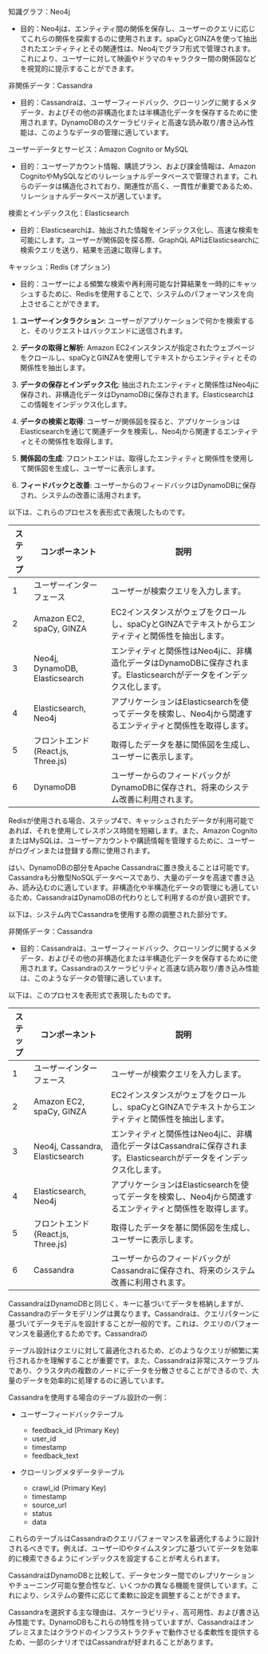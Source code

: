 
知識グラフ：Neo4j
- 目的：Neo4jは、エンティティ間の関係を保存し、ユーザーのクエリに応じてこれらの関係を探索するのに使用されます。spaCyとGINZAを使って抽出されたエンティティとその関連性は、Neo4jでグラフ形式で管理されます。これにより、ユーザーに対して映画やドラマのキャラクター間の関係図などを視覚的に提示することができます。

非関係データ：Cassandra
- 目的：Cassandraは、ユーザーフィードバック、クローリングに関するメタデータ、およびその他の非構造化または半構造化データを保存するために使用されます。DynamoDBのスケーラビリティと高速な読み取り/書き込み性能は、このようなデータの管理に適しています。

ユーザーデータとサービス：Amazon Cognito or MySQL
- 目的：ユーザーアカウント情報、購読プラン、および課金情報は、Amazon CognitoやMySQLなどのリレーショナルデータベースで管理されます。これらのデータは構造化されており、関連性が高く、一貫性が重要であるため、リレーショナルデータベースが適しています。

検索とインデックス化：Elasticsearch
- 目的：Elasticsearchは、抽出された情報をインデックス化し、高速な検索を可能にします。ユーザーが関係図を探る際、GraphQL APIはElasticsearchに検索クエリを送り、結果を迅速に取得します。

キャッシュ：Redis (オプション)
- 目的：ユーザーによる頻繁な検索や再利用可能な計算結果を一時的にキャッシュするために、Redisを使用することで、システムのパフォーマンスを向上させることができます。



1. **ユーザーインタラクション**: ユーザーがアプリケーションで何かを検索すると、そのリクエストはバックエンドに送信されます。

2. **データの取得と解析**: Amazon EC2インスタンスが指定されたウェブページをクロールし、spaCyとGINZAを使用してテキストからエンティティとその関係性を抽出します。

3. **データの保存とインデックス化**: 抽出されたエンティティと関係性はNeo4jに保存され、非構造化データはDynamoDBに保存されます。Elasticsearchはこの情報をインデックス化します。

4. **データの検索と取得**: ユーザーが関係図を探ると、アプリケーションはElasticsearchを通じて関連データを検索し、Neo4jから関連するエンティティとその関係性を取得します。

5. **関係図の生成**: フロントエンドは、取得したエンティティと関係性を使用して関係図を生成し、ユーザーに表示します。

6. **フィードバックと改善**: ユーザーからのフィードバックはDynamoDBに保存され、システムの改善に活用されます。

以下は、これらのプロセスを表形式で表現したものです。

| ステップ   | コンポーネント          | 説明                                                                                       |
|--------|-------------------|----------------------------------------------------------------------------------------------|
| 1      | ユーザーインターフェース   | ユーザーが検索クエリを入力します。                                                              |
| 2      | Amazon EC2, spaCy, GINZA | EC2インスタンスがウェブをクロールし、spaCyとGINZAでテキストからエンティティと関係性を抽出します。               |
| 3      | Neo4j, DynamoDB, Elasticsearch | エンティティと関係性はNeo4jに、非構造化データはDynamoDBに保存されます。Elasticsearchがデータをインデックス化します。 |
| 4      | Elasticsearch, Neo4j    | アプリケーションはElasticsearchを使ってデータを検索し、Neo4jから関連するエンティティと関係性を取得します。           |
| 5      | フロントエンド (React.js, Three.js)    | 取得したデータを基に関係図を生成し、ユーザーに表示します。                                                  |
| 6      | DynamoDB          | ユーザーからのフィードバックがDynamoDBに保存され、将来のシステム改善に利用されます。                             |

Redisが使用される場合、ステップ4で、キャッシュされたデータが利用可能であれば、それを使用してレスポンス時間を短縮します。また、Amazon CognitoまたはMySQLは、ユーザーアカウントや購読情報を管理するために、ユーザーがログインまたは登録する際に使用されます。


はい、DynamoDBの部分をApache Cassandraに置き換えることは可能です。Cassandraも分散型NoSQLデータベースであり、大量のデータを高速で書き込み、読み込むのに適しています。非構造化や半構造化データの管理にも適しているため、CassandraはDynamoDBの代わりとして利用するのが良い選択です。

以下は、システム内でCassandraを使用する際の調整された部分です。

非関係データ：Cassandra
- 目的：Cassandraは、ユーザーフィードバック、クローリングに関するメタデータ、およびその他の非構造化または半構造化データを保存するために使用されます。Cassandraのスケーラビリティと高速な読み取り/書き込み性能は、このようなデータの管理に適しています。

以下は、このプロセスを表形式で表現したものです。

| ステップ   | コンポーネント          | 説明                                                                                       |
|--------|-------------------|----------------------------------------------------------------------------------------------|
| 1      | ユーザーインターフェース   | ユーザーが検索クエリを入力します。                                                              |
| 2      | Amazon EC2, spaCy, GINZA | EC2インスタンスがウェブをクロールし、spaCyとGINZAでテキストからエンティティと関係性を抽出します。               |
| 3      | Neo4j, Cassandra, Elasticsearch | エンティティと関係性はNeo4jに、非構造化データはCassandraに保存されます。Elasticsearchがデータをインデックス化します。 |
| 4      | Elasticsearch, Neo4j    | アプリケーションはElasticsearchを使ってデータを検索し、Neo4jから関連するエンティティと関係性を取得します。           |
| 5      | フロントエンド (React.js, Three.js)    | 取得したデータを基に関係図を生成し、ユーザーに表示します。                                                  |
| 6      | Cassandra          | ユーザーからのフィードバックがCassandraに保存され、将来のシステム改善に利用されます。                             |

CassandraはDynamoDBと同じく、キーに基づいてデータを格納しますが、Cassandraのデータモデリングは異なります。Cassandraは、クエリパターンに基づいてデータモデルを設計することが一般的です。これは、クエリのパフォーマンスを最適化するためです。Cassandraの

テーブル設計はクエリに対して最適化されるため、どのようなクエリが頻繁に実行されるかを理解することが重要です。また、Cassandraは非常にスケーラブルであり、クラスタ内の複数のノードにデータを分散させることができるので、大量のデータを効率的に処理するのに適しています。

Cassandraを使用する場合のテーブル設計の一例：

- ユーザーフィードバックテーブル
    - feedback_id (Primary Key)
    - user_id
    - timestamp
    - feedback_text

- クローリングメタデータテーブル
    - crawl_id (Primary Key)
    - timestamp
    - source_url
    - status
    - data

これらのテーブルはCassandraのクエリパフォーマンスを最適化するように設計されるべきです。例えば、ユーザーIDやタイムスタンプに基づいてデータを効率的に検索できるようにインデックスを設定することが考えられます。

CassandraはDynamoDBと比較して、データセンター間でのレプリケーションやチューニング可能な整合性など、いくつかの異なる機能を提供しています。これにより、システムの要件に応じて柔軟に設定を調整することができます。

Cassandraを選択する主な理由は、スケーラビリティ、高可用性、および書き込み性能です。DynamoDBもこれらの特性を持っていますが、Cassandraはオンプレミスまたはクラウドのインフラストラクチャで動作させる柔軟性を提供するため、一部のシナリオではCassandraが好まれることがあります。

